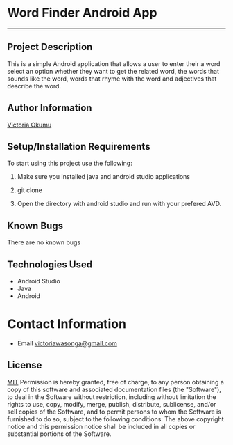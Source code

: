 # Word Finder Android App
---
## Project Description
This is a simple Android application that allows a user to enter their a word select an option whether they want to get the related word, the words that sounds like the word,
words that rhyme with the word and adjectives that describe the word. 


## Author Information
[Victoria Okumu](https://github.com/vokumu)
## Setup/Installation Requirements
To start using this project use the following:
1. Make sure you installed java and android studio applications

3. git clone

4. Open the directory with android studio  and run with your prefered AVD.


## Known Bugs
There are no known bugs
## Technologies Used
* Android Studio
* Java
* Android
# Contact Information
- Email <victoriawasonga@gmail.com>

## License
[MIT](LICENSE)
Permission is hereby granted, free of charge, to any person obtaining a copy of this software and associated documentation files (the "Software"), to deal in the Software without restriction, including without limitation the rights to use, copy, modify, merge, publish, distribute, sublicense, and/or sell copies of the Software, and to permit persons to whom the Software is furnished to do so, subject to the following conditions:
The above copyright notice and this permission notice shall be included in all copies or substantial portions of the Software.